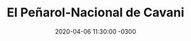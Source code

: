 ---
layout: post
category: Coqueto Escenario
date: 2020-04-06 11:30:00 -0300
title: El Peñarol-Nacional de Cavani
image: https://oceano.uy/api/images/programas/Abrepalabra/cavani-campo.jpg
summary: Lubo Adusto empezando Turismo y Semana Santa con muñecas inflables de Hong Kong para la cuarentena, test de corona virus fallidos porque se rompió el aparato, la charla de Mujica y Residente, los peligros del zoom y el Peñarol Nacional de Cavani en las redes sociales
file: https://audios.oceanofm.com/programas/Abrepalabra/20-04-06coqueto.mp3
duration: 29:33
oceanourl: https://oceano.uy/abrepalabra/coqueto-escenario/21354-el-penarol-nacional-de-cavani
---